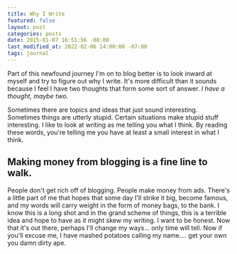 ```yaml
---
title: Why I Write
featured: false
layout: post
categories: posts
date: 2015-01-07 16:51:56 -08:00
last_modified_at: 2022-02-06 14:00:00 -07:00
tags: journal
---
```


Part of this newfound journey I'm on to blog better is to look inward at myself and try to figure out why I write. It's more difficult than it sounds because I feel I have two thoughts that form some sort of answer. _I have a thought, maybe two._

Sometimes there are topics and ideas that just sound interesting. Sometimes things are utterly stupid. Certain situations make stupid stuff interesting. I like to look at writing as me telling you what I think. By reading these words, you're telling me you have at least a small interest in what I think.

## Making money from blogging is a fine line to walk.

People don't get rich off of blogging. People make money from ads. There's a little part of me that hopes that some day I'll strike it big, become famous, and my words will carry weight in the form of money bags, to the bank. I know this is a long shot and in the grand scheme of things, this is a terrible idea and hope to have as it might skew my writing. I want to be honest. Now that it's out there, perhaps I'll change my ways… only time will tell. Now if you'll excuse me, I have mashed potatoes calling my name…. get your own you damn dirty ape.

